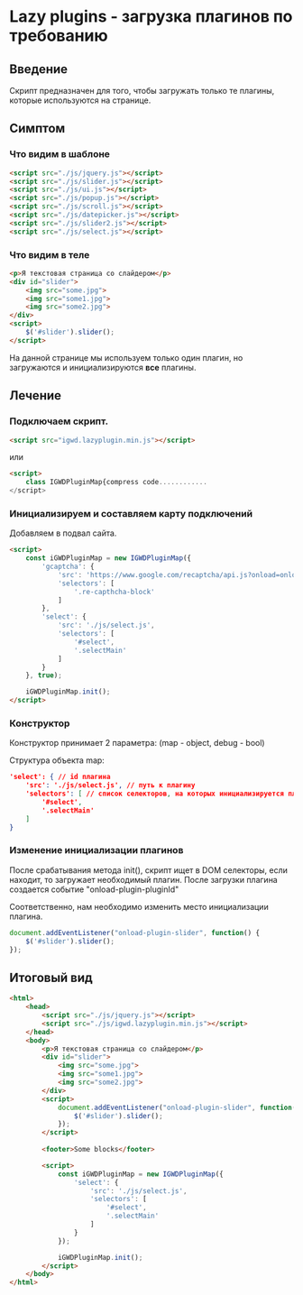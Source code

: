 # Lazy plugins - загрузка плагинов по требованию

## Введение
Скрипт предназначен для того, чтобы загружать только те плагины, которые используются на странице.

## Симптом

### Что видим в шаблоне

```html
<script src="./js/jquery.js"></script>
<script src="./js/slider.js"></script>
<script src="./js/ui.js"></script>
<script src="./js/popup.js"></script>
<script src="./js/scroll.js"></script>
<script src="./js/datepicker.js"></script>
<script src="./js/slider2.js"></script>
<script src="./js/select.js"></script>
```

### Что видим в теле
```html
<p>Я текстовая страница со слайдером</p>
<div id="slider">
    <img src="some.jpg">
    <img src="some1.jpg">
    <img src="some2.jpg">
</div>
<script>
    $('#slider').slider();
</script>
```

На данной странице мы используем только один плагин, но загружаются и инициализируются **все** плагины.

## Лечение

### Подключаем скрипт.
```html
<script src="igwd.lazyplugin.min.js"></script>
```
или
```html
<script>
    class IGWDPluginMap{compress code............
</script>
```

### Инициализируем и составляем карту подключений

Добавляем в подвал сайта.
```html
<script>
    const iGWDPluginMap = new IGWDPluginMap({
        'gcaptcha': {
            'src': 'https://www.google.com/recaptcha/api.js?onload=onloadCallback&render=explicit',
            'selectors': [
                '.re-capthcha-block'
            ]
        },
        'select': {
            'src': './js/select.js',
            'selectors': [
                '#select',
                '.selectMain'
            ]
        }
    }, true);

    iGWDPluginMap.init();
</script>
```

### Конструктор

Конструктор принимает 2 параметра: (map - object, debug - bool)

Структура объекта map:
```json
'select': { // id плагина
    'src': './js/select.js', // путь к плагину
    'selectors': [ // список селекторов, на которых инициализируется плагин
        '#select',
        '.selectMain'
    ]
}
```

### Изменение инициализации плагинов

После срабатывания метода init(), скрипт ищет в DOM селекторы, если находит, то загружает необходимый плагин. После загрузки плагина создается событие "onload-plugin-pluginId"

Соответственно, нам необходимо изменить место инициализации плагина.
```js
document.addEventListener("onload-plugin-slider", function() {
    $('#slider').slider();
});
```

## Итоговый вид
```html
<html>
    <head>
        <script src="./js/jquery.js"></script>
        <script src="./js/igwd.lazyplugin.min.js"></script>
    </head>
    <body>
        <p>Я текстовая страница со слайдером</p>
        <div id="slider">
            <img src="some.jpg">
            <img src="some1.jpg">
            <img src="some2.jpg">
        </div>
        <script>
            document.addEventListener("onload-plugin-slider", function() {
                $('#slider').slider();
            });
        </script>
    
        <footer>Some blocks</footer>

        <script>
            const iGWDPluginMap = new IGWDPluginMap({
                'select': {
                    'src': './js/select.js',
                    'selectors': [
                        '#select',
                        '.selectMain'
                    ]
                }
            });

            iGWDPluginMap.init();
        </script>
    </body>
</html>
```